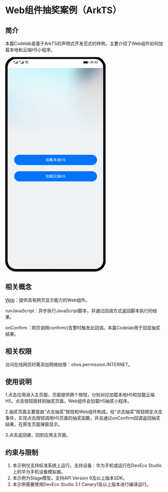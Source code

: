 ﻿# Web组件抽奖案例（ArkTS）

## 简介

本篇Codelab是基于ArkTS的声明式开发范式的样例，主要介绍了Web组件如何加载本地和云端H5小程序。

![image](screenshots/device/web.gif)

## 相关概念

[Web](https://developer.harmonyos.com/cn/docs/documentation/doc-references/ts-basic-components-web-0000001333720957)：提供具有网页显示能力的Web组件。

runJavaScript：异步执行JavaScript脚本，并通过回调方式返回脚本执行的结果。

onConfirm：网页调用confirm()告警时触发此回调。本篇Codelab用于回显抽奖结果。

## 相关权限

访问在线网页时需添加网络权限：ohos.permission.INTERNET。

## 使用说明

1.点击应用进入主页面，页面提供两个按钮，分别对应加载本地H5和加载云端H5，点击按钮跳转到抽奖页面，Web组件会加载H5抽奖小程序。

2.抽奖页面主要是由“点击抽奖”按钮和Web组件构成。给“点击抽奖”按钮绑定点击事件，实现点击按钮调用H5页面的抽奖函数，并且通过onConfirm回调返回抽奖结果，在原生页面弹窗显示。

3.点击返回键，回到应用主页面。

## 约束与限制

1. 本示例仅支持标准系统上运行，支持设备：华为手机或运行在DevEco Studio上的华为手机设备模拟器。
2. 本示例为Stage模型，支持API Version 9及以上版本SDK。
3. 本示例需要使用DevEco Studio 3.1 Canary1及以上版本进行编译运行。